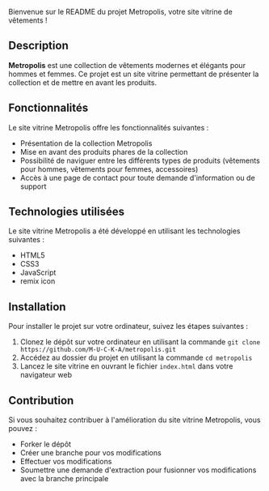 Bienvenue sur le README du projet Metropolis, 
votre site vitrine de vêtements !

## Description
**Metropolis** est une collection de vêtements modernes et élégants pour hommes et femmes. Ce projet est un site vitrine permettant de présenter la collection et de mettre en avant les produits.

## Fonctionnalités
Le site vitrine Metropolis offre les fonctionnalités suivantes :

- Présentation de la collection Metropolis
- Mise en avant des produits phares de la collection
- Possibilité de naviguer entre les différents types de produits (vêtements pour hommes, vêtements pour femmes, accessoires)
- Accès à une page de contact pour toute demande d'information ou de support

## Technologies utilisées
Le site vitrine Metropolis a été développé en utilisant les technologies suivantes :

- HTML5
- CSS3
- JavaScript
- remix icon

## Installation
Pour installer le projet sur votre ordinateur, suivez les étapes suivantes :

1. Clonez le dépôt sur votre ordinateur en utilisant la commande ``git clone https://github.com/M-U-C-K-A/metropolis.git``
2. Accédez au dossier du projet en utilisant la commande ``cd metropolis``
3. Lancez le site vitrine en ouvrant le fichier ``index.html`` dans votre navigateur web

## Contribution
Si vous souhaitez contribuer à l'amélioration du site vitrine Metropolis, vous pouvez :

- Forker le dépôt
- Créer une branche pour vos modifications
- Effectuer vos modifications
- Soumettre une demande d'extraction pour fusionner vos modifications avec la branche principale
